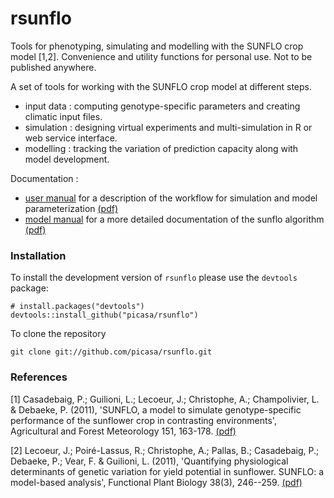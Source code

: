 # rsunflo
Tools for phenotyping, simulating and modelling with the SUNFLO crop model [1,2]. 
Convenience and utility functions for personal use. Not to be published anywhere.

A set of tools for working with the SUNFLO crop model at different steps. 
* input data : computing genotype-specific parameters and creating climatic input files.
* simulation : designing virtual experiments and multi-simulation in R or web service interface.
* modelling : tracking the variation of prediction capacity along with model development.

Documentation : 

* [user manual](inst/doc/workflow.rmd) for a description of the workflow for simulation and model parameterization [(pdf)](inst/doc/workflow.pdf)
* [model manual](inst/doc/model.rmd) for a more detailed documentation of the sunflo algorithm [(pdf)](inst/doc/model.pdf)

### Installation
To install the development version of `rsunflo` please use the `devtools` package:

    # install.packages("devtools")
    devtools::install_github("picasa/rsunflo")

To clone the repository

    git clone git://github.com/picasa/rsunflo.git

### References
[1] Casadebaig, P.; Guilioni, L.; Lecoeur, J.; Christophe, A.; Champolivier, L. & Debaeke, P. (2011), 'SUNFLO, a model to simulate genotype-specific performance of the sunflower crop in contrasting environments', Agricultural and Forest Meteorology 151, 163-178. [(pdf)](https://www.researchgate.net/publication/230758361_SUNFLO_a_model_to_simulate_genotype-specific_performance_of_the_sunflower_crop_in_contrasting_environments)

[2] Lecoeur, J.; Poiré-Lassus, R.; Christophe, A.; Pallas, B.; Casadebaig, P.; Debaeke, P.; Vear, F. & Guilioni, L. (2011), 'Quantifying physiological determinants of genetic variation for yield potential in sunflower. SUNFLO: a model-based analysis', Functional Plant Biology 38(3), 246--259. [(pdf)](https://www.researchgate.net/publication/216526215_Quantifying_physiological_determinants_of_genetic_variation_for_yield_potential_in_sunflower._SUNFLO_A_model-based_analysis)




